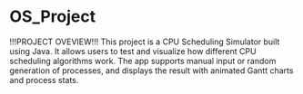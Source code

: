 # OS_Project

!!!PROJECT OVEVIEW!!!
This project is a CPU Scheduling Simulator built using Java. It allows users to test and visualize how different CPU scheduling algorithms work.
The app supports manual input or random generation of processes, and displays the result with animated Gantt charts and process stats.
